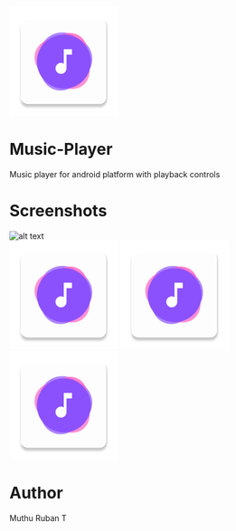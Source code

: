 ![alt text](https://github.com/muthuruban/Music-Player/blob/main/ico.png?raw=true) 
# Music-Player
Music player for android platform with playback controls


# Screenshots

![alt text](https://github.com/muthuruban/Music-Player/screenshots/HomeFragment1.jpg?raw=true)  
![alt text](https://github.com/muthuruban/Music-Player/blob/main/ico.png?raw=true) 
![alt text](https://github.com/muthuruban/Music-Player/blob/main/ico.png?raw=true) 
![alt text](https://github.com/muthuruban/Music-Player/blob/main/ico.png?raw=true) 
# Author
Muthu Ruban T
